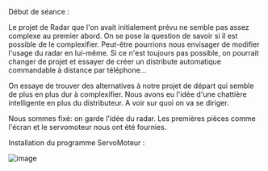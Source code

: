 Début de séance :

Le projet de Radar que l'on avait initialement prévu ne semble pas assez complexe au premier abord. On se pose la question de savoir si il est possible de le complexifier. Peut-être pourrions nous envisager de modifier l'usage du radar en lui-même. Si ce n'est toujours pas possible, on pourrait changer de projet et essayer de créer un distribute automatique commandable à distance par téléphone...

On essaye de trouver des alternatives à notre projet de départ qui semble de plus en plus dur à complexifier. Nous avons eu l'idée d'une chattière intelligente en plus du distributeur. A voir sur quoi on va se diriger.

Nous sommes fixé: on garde l'idée du radar. Les premières pièces comme l'écran et le servomoteur nous ont été fournies.


Installation du programme ServoMoteur : 

![image](https://user-images.githubusercontent.com/120555915/207870243-e310695b-454b-4276-994a-e6fef6f48c20.png)

